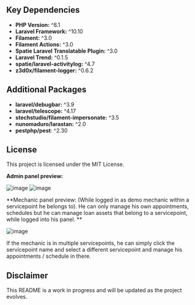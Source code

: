 ## Key Dependencies

- **PHP Version:** ^8.1
- **Laravel Framework:** ^10.10
- **Filament:** ^3.0
- **Filament Actions:** ^3.0
- **Spatie Laravel Translatable Plugin:** ^3.0
- **Laravel Trend:** ^0.1.5
- **spatie/laravel-activitylog:** ^4.7
- **z3d0x/filament-logger:** ^0.6.2

## Additional Packages

- **laravel/debugbar:** ^3.9
- **laravel/telescope:** ^4.17
- **stechstudio/filament-impersonate:** ^3.5
- **nunomaduro/larastan:** ^2.0
- **pestphp/pest**: ^2.30

## License

This project is licensed under the MIT License.

**Admin panel preview:**

![image](https://github.com/minuut/laravel-filament-bike-repair-app/assets/70378641/a87e2771-b7dd-44f3-b36e-363d620957ce)
![image](https://github.com/minuut/laravel-filament-bike-repair-app/assets/70378641/5afa3337-b344-4eaa-93ee-09372c8871ba)



**Mechanic panel preview: (While logged in as demo mechanic within a servicepoint he belongs to). He can only manage his own appointments, schedules but he can manage loan assets that belong to a servicepoint, while logged into his panel. **

![image](https://github.com/minuut/laravel-filament-bike-repair-app/assets/70378641/dac03529-4d18-4cb3-b529-c0e7fc8492ee)


If the mechanic is in multiple servicepoints, he can simply click the servicepoint name and select a different servicepoint and manage his appointments / schedule in there.

## Disclaimer

This README is a work in progress and will be updated as the project evolves.



